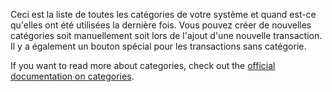 Ceci est la liste de toutes les catégories de votre système et quand est-ce qu'elles ont été utilisées la dernière fois. Vous pouvez créer de nouvelles catégories soit manuellement soit lors de l'ajout d'une nouvelle transaction. Il y a également un bouton spécial pour les transactions sans catégorie.

If you want to read more about categories, check out the [official documentation on categories](https://docs.firefly-iii.org/concepts/categories).